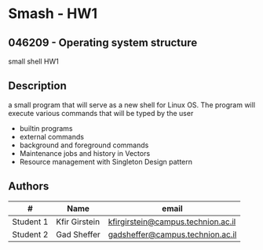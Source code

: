 # Smash - HW1
## 046209 - Operating system structure 
small shell HW1 
## Description
a small program that will serve as a new shell for Linux OS.
The program will execute various commands that will be typed by the user

* builtin programs
* external commands
* background and foreground commands
* Maintenance jobs and history in Vectors
* Resource management with Singleton Design pattern


## Authors


| #       |              Name |             email |
|---------|-------------------|------------------ |
|Student 1|  Kfir Girstein | kfirgirstein@campus.technion.ac.il |
|Student 2|  Gad Sheffer | gadsheffer@campus.technion.ac.il |
